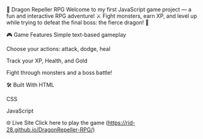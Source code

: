 🐉 Dragon Repeller RPG
Welcome to my first JavaScript game project — a fun and interactive RPG adventure! ⚔️
Fight monsters, earn XP, and level up while trying to defeat the final boss: the fierce dragon! 🐲

🎮 Game Features
Simple text-based gameplay

Choose your actions: attack, dodge, heal

Track your XP, Health, and Gold

Fight through monsters and a boss battle!

🛠️ Built With
HTML

CSS

JavaScript

🌐 Live Site
Click here to play the game (https://rid-28.github.io/DragonRepeller-RPG/)
